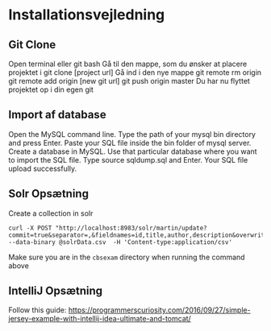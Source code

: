 # Installationsvejledning

## Git Clone
Open terminal eller git bash
Gå til den mappe, som du ønsker at placere projektet i
git clone [project url]
Gå ind i den nye mappe
git remote rm origin
git remote add origin [new git url]
git push origin master
Du har nu flyttet projektet op i din egen git

## Import af database
Open the MySQL command line.
Type the path of your mysql bin directory and press Enter.
Paste your SQL file inside the bin folder of mysql server.
Create a database in MySQL.
Use that particular database where you want to import the SQL file.
Type source sqldump.sql and Enter.
Your SQL file upload successfully.

## Solr Opsætning
Create a collection in solr
```
curl -X POST "http://localhost:8983/solr/martin/update?commit=true&separator=,&fieldnames=id,title,author,description&overwrite=true" --data-binary @solrData.csv  -H 'Content-type:application/csv'
```
Make sure you are in the `cbsexam` directory when running the command above

## IntelliJ Opsætning
Follow this guide: https://programmerscuriosity.com/2016/09/27/simple-jersey-example-with-intellij-idea-ultimate-and-tomcat/


